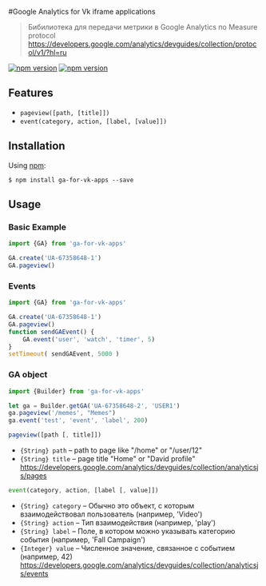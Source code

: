#Google Analytics for Vk iframe applications
> Бибилиотека для передачи метрики в Google Analytics по Measure protocol https://developers.google.com/analytics/devguides/collection/protocol/v1/?hl=ru
 
[![npm version](https://img.shields.io/npm/v/ga-for-vk-apps.svg)](https://www.npmjs.com/package/ga-for-vk-apps) [![npm version](https://img.shields.io/npm/dm/ga-for-vk-apps.svg)](https://www.npmjs.com/package/ga-for-vk-apps)

Features
--------
* ```pageview([path, [title]])```
* ```event(category, action, [label, [value]])```

Installation
------------
Using [npm](https://www.npmjs.com/package/ga-for-vk-apps):

    $ npm install ga-for-vk-apps --save
	
Usage
------------
### Basic Example

```js
import {GA} from 'ga-for-vk-apps'

GA.create('UA-67358648-1')
GA.pageview()
```

### Events
```js
import {GA} from 'ga-for-vk-apps'

GA.create('UA-67358648-1')
GA.pageview()
function sendGAEvent() {
    GA.event('user', 'watch', 'timer', 5)
}
setTimeout( sendGAEvent, 5000 )
```

### GA object
```js
import {Builder} from 'ga-for-vk-apps'

let ga = Builder.getGA('UA-67358648-2', 'USER1')
ga.pageview('/memes', "Memes")
ga.event('test', 'event', 'label', 200)
```

```js
pageview([path [, title]])
```
- ```{String} path``` – path to page like "/home" or "/user/12"
- ```{String} title``` – page title "Home" or "David profile"
https://developers.google.com/analytics/devguides/collection/analyticsjs/pages
```js
event(category, action, [label [, value]])
```
- ```{String} category``` – Обычно это объект, с которым взаимодействовал пользователь (например, 'Video')
- ```{String} action``` – Тип взаимодействия (например, 'play')
- ```{String} label``` – Поле, в котором можно указывать категорию события (например, 'Fall Campaign')
- ```{Integer} value``` – Численное значение, связанное с событием (например, 42)
https://developers.google.com/analytics/devguides/collection/analyticsjs/events
